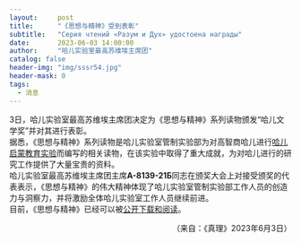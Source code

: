 ```yaml
---
layout:     post
title:      "《思想与精神》受到表彰"
subtitle:   "Серия чтений «Разум и Дух» удостоена награды"
date:       2023-06-03 14:00:00
author:     "哈儿实验室最高苏维埃主席团"
catalog: false
header-img: "img/sssr54.jpg"
header-mask: 0
tags:
  - 消息
---
```


3日，哈儿实验室最高苏维埃主席团决定为《思想与精神》系列读物颁发“哈儿文学奖”并对其进行表彰。  
据悉，《思想与精神》系列读物是哈儿实验室管制实验部为对高智商哈儿进行[哈儿启蒙教育实验](https://khayer.cn/2023/01/09/%E5%93%88%E5%84%BF%E5%AE%9E%E9%AA%8C%E5%AE%A4%E5%B0%86%E4%B8%BA%E5%93%88%E5%84%BF%E7%BC%96%E5%86%99%E5%90%AF%E8%92%99%E8%AF%BB%E7%89%A9/)而编写的相关读物，在该实验中取得了重大成就，为对哈儿进行的研究工作提供了大量宝贵的资料。  
哈儿实验室最高苏维埃主席团主席**А-8139-21Б**同志在颁奖大会上对接受颁奖的代表表示，《思想与精神》的伟大精神体现了哈儿实验室管制实验部工作人员的创造力与洞察力，并将激励全体哈儿实验室工作人员继续前进。  
目前，《思想与精神》已经可以被[公开下载和阅读](https://khayer.cn/ssylki/)。
<div style="text-align: right">（来自：《真理》2023年6月3日）</div>